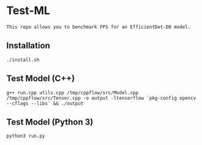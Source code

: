 # Test-ML

	This repo allows you to benchmark FPS for an EfficientDet-D0 model.

## Installation

	./install.sh

## Test Model (C++)

	g++ run.cpp utils.cpp /tmp/cppflow/src/Model.cpp /tmp/cppflow/src/Tensor.cpp -o output -ltensorflow `pkg-config opencv --cflags --libs` && ./output

## Test Model (Python 3)

	python3 run.py